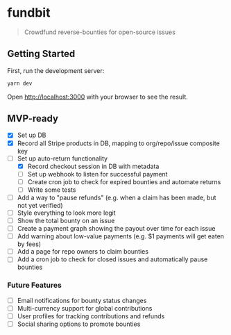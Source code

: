 # fundbit

> Crowdfund reverse-bounties for open-source issues

## Getting Started

First, run the development server:

```bash
yarn dev
```

Open [http://localhost:3000](http://localhost:3000) with your browser to see the result.

## MVP-ready

- [x] Set up DB
- [x] Record all Stripe products in DB, mapping to org/repo/issue composite key
- [ ] Set up auto-return functionality
  - [x] Record checkout session in DB with metadata
  - [ ] Set up webhook to listen for successful payment
  - [ ] Create cron job to check for expired bounties and automate returns
  - [ ] Write some tests
- [ ] Add a way to "pause refunds" (e.g. when a claim has been made, but not yet verified)
- [ ] Style everything to look more legit
- [ ] Show the total bounty on an issue
- [ ] Create a payment graph showing the payout over time for each issue
- [ ] Add warning about low-value payments (e.g. $1 payments will get eaten by fees)
- [ ] Add a page for repo owners to claim bounties
- [ ] Add a cron job to check for closed issues and automatically pause bounties

### Future Features

- [ ] Email notifications for bounty status changes
- [ ] Multi-currency support for global contributions
- [ ] User profiles for tracking contributions and refunds
- [ ] Social sharing options to promote bounties

